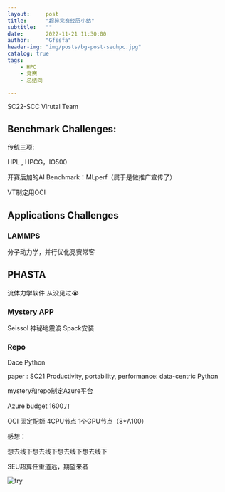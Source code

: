 ```yaml
---
layout:     post
title:      "超算竞赛经历小结"
subtitle:   ""
date:       2022-11-21 11:30:00
author:     "Gfssfa"
header-img: "img/posts/bg-post-seuhpc.jpg"
catalog: true
tags:
    - HPC
    - 竞赛
    - 总结向

---
```


SC22-SCC Virutal Team

## Benchmark Challenges:

传统三项:

HPL , HPCG，IO500

开赛后加的AI Benchmark：MLperf（属于是做推广宣传了）

VT制定用OCI

## Applications Challenges

### LAMMPS 

分子动力学，并行优化竞赛常客

## PHASTA

流体力学软件 从没见过:sob:

### Mystery APP

Seissol 神秘地震波 Spack安装

### Repo

Dace Python 

paper :  SC21 Productivity, portability, performance: data-centric Python



mystery和repo制定Azure平台

Azure budget 1600刀

OCI 固定配额 4CPU节点 1个GPU节点（8*A100）



感想：

想去线下想去线下想去线下想去线下

SEU超算任重道远，期望来者

![try](https://gfssfa-github.oss-cn-shanghai.aliyuncs.com/%E5%B0%8F%E5%A4%AA%E9%98%B3.png "TRY")
